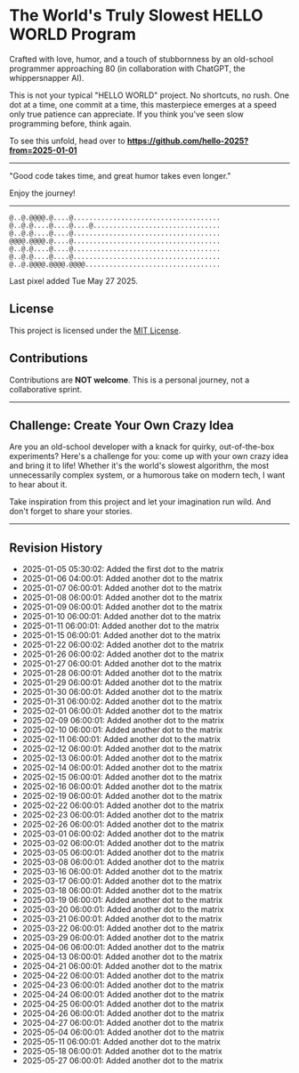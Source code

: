 # The World's Truly Slowest HELLO WORLD Program

Crafted with love, humor, and a touch of stubbornness by an old-school programmer approaching 80 (in collaboration with ChatGPT, the whippersnapper AI).

This is not your typical "HELLO WORLD" project. No shortcuts, no rush. One dot at a time, one commit at a time, this masterpiece emerges at a speed only true patience can appreciate. If you think you've seen slow programming before, think again.

To see this unfold, head over to **https://github.com/hello-2025?from=2025-01-01**

---

"Good code takes time, and great humor takes even longer."

Enjoy the journey!

---
```raw
@..@.@@@@.@....@.....................................
@..@.@....@....@....@................................
@..@.@....@....@.....................................
@@@@.@@@@.@....@.....................................
@..@.@....@....@.....................................
@..@.@....@....@.....................................
@..@.@@@@.@@@@.@@@@..................................
```
Last pixel added Tue May 27 2025.

## License

This project is licensed under the [MIT License](https://opensource.org/licenses/MIT).

## Contributions

Contributions are **NOT welcome**. This is a personal journey, not a collaborative sprint.

---

## Challenge: Create Your Own Crazy Idea

Are you an old-school developer with a knack for quirky, out-of-the-box experiments? Here's a challenge for you: come up with your own crazy idea and bring it to life! Whether it's the world's slowest algorithm, the most unnecessarily complex system, or a humorous take on modern tech, I want to hear about it.

Take inspiration from this project and let your imagination run wild. And don't forget to share your stories.

---

## Revision History

- 2025-01-05 05:30:02: Added the first dot to the matrix
- 2025-01-06 04:00:01: Added another dot to the matrix
- 2025-01-07 06:00:01: Added another dot to the matrix
- 2025-01-08 06:00:01: Added another dot to the matrix
- 2025-01-09 06:00:01: Added another dot to the matrix
- 2025-01-10 06:00:01: Added another dot to the matrix
- 2025-01-11 06:00:01: Added another dot to the matrix
- 2025-01-15 06:00:01: Added another dot to the matrix
- 2025-01-22 06:00:02: Added another dot to the matrix
- 2025-01-26 06:00:02: Added another dot to the matrix
- 2025-01-27 06:00:01: Added another dot to the matrix
- 2025-01-28 06:00:01: Added another dot to the matrix
- 2025-01-29 06:00:01: Added another dot to the matrix
- 2025-01-30 06:00:01: Added another dot to the matrix
- 2025-01-31 06:00:02: Added another dot to the matrix
- 2025-02-01 06:00:01: Added another dot to the matrix
- 2025-02-09 06:00:01: Added another dot to the matrix
- 2025-02-10 06:00:01: Added another dot to the matrix
- 2025-02-11 06:00:01: Added another dot to the matrix
- 2025-02-12 06:00:01: Added another dot to the matrix
- 2025-02-13 06:00:01: Added another dot to the matrix
- 2025-02-14 06:00:01: Added another dot to the matrix
- 2025-02-15 06:00:01: Added another dot to the matrix
- 2025-02-16 06:00:01: Added another dot to the matrix
- 2025-02-19 06:00:01: Added another dot to the matrix
- 2025-02-22 06:00:01: Added another dot to the matrix
- 2025-02-23 06:00:01: Added another dot to the matrix
- 2025-02-26 06:00:01: Added another dot to the matrix
- 2025-03-01 06:00:02: Added another dot to the matrix
- 2025-03-02 06:00:01: Added another dot to the matrix
- 2025-03-05 06:00:01: Added another dot to the matrix
- 2025-03-08 06:00:01: Added another dot to the matrix
- 2025-03-16 06:00:01: Added another dot to the matrix
- 2025-03-17 06:00:01: Added another dot to the matrix
- 2025-03-18 06:00:01: Added another dot to the matrix
- 2025-03-19 06:00:01: Added another dot to the matrix
- 2025-03-20 06:00:01: Added another dot to the matrix
- 2025-03-21 06:00:01: Added another dot to the matrix
- 2025-03-22 06:00:01: Added another dot to the matrix
- 2025-03-29 06:00:01: Added another dot to the matrix
- 2025-04-06 06:00:01: Added another dot to the matrix
- 2025-04-13 06:00:01: Added another dot to the matrix
- 2025-04-21 06:00:01: Added another dot to the matrix
- 2025-04-22 06:00:01: Added another dot to the matrix
- 2025-04-23 06:00:01: Added another dot to the matrix
- 2025-04-24 06:00:01: Added another dot to the matrix
- 2025-04-25 06:00:01: Added another dot to the matrix
- 2025-04-26 06:00:01: Added another dot to the matrix
- 2025-04-27 06:00:01: Added another dot to the matrix
- 2025-05-04 06:00:01: Added another dot to the matrix
- 2025-05-11 06:00:01: Added another dot to the matrix
- 2025-05-18 06:00:01: Added another dot to the matrix
- 2025-05-27 06:00:01: Added another dot to the matrix
